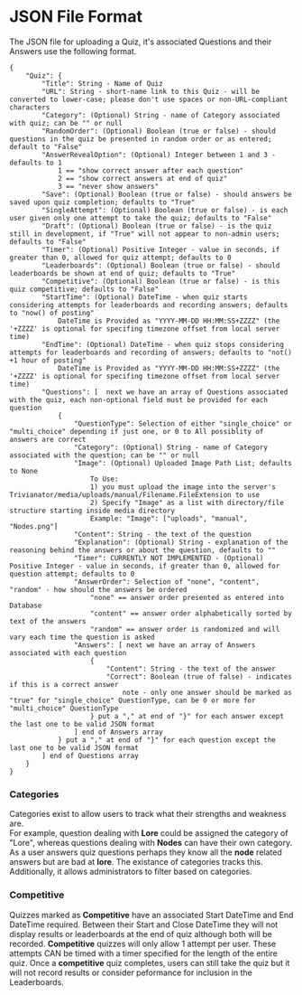 # JSON File Format

The JSON file for uploading a Quiz, it's associated Questions and their Answers use the following format.<br>

```
{
    "Quiz": {
        "Title": String - Name of Quiz
        "URL": String - short-name link to this Quiz - will be converted to lower-case; please don't use spaces or non-URL-compliant characters
        "Category": (Optional) String - name of Category associated with quiz; can be "" or null
        "RandomOrder": (Optional) Boolean (true or false) - should questions in the quiz be presented in random order or as entered; default to "False"
        "AnswerRevealOption": (Optional) Integer between 1 and 3 - defaults to 1
            1 == "show correct answer after each question"
            2 == "show correct answers at end of quiz"
            3 == "never show answers"
        "Save": (Optional) Boolean (true or false) - should answers be saved upon quiz completion; defaults to "True"
        "SingleAttempt": (Optional) Boolean (true or false) - is each user given only one attempt to take the quiz; defaults to "False"
        "Draft": (Optional) Boolean (true or false) - is the quiz still in development, if "True" will not appear to non-admin users; defaults to "False"
        "Timer": (Optional) Positive Integer - value in seconds, if greater than 0, allowed for quiz attempt; defaults to 0
        "Leaderboards": (Optional) Boolean (true or false) - should leaderboards be shown at end of quiz; defaults to "True"
        "Competitive": (Optional) Boolean (true or false) - is this quiz competitive; defaults to "False"
        "StartTime": (Optional) DateTime - when quiz starts considering attempts for leaderboards and recording answers; defaults to "now() of posting"
            DateTime is Provided as "YYYY-MM-DD HH:MM:SS+ZZZZ" (the '+ZZZZ' is optional for specifing timezone offset from local server time)
        "EndTime": (Optional) DateTime - when quiz stops considering attempts for leaderboards and recording of answers; defaults to "not() +1 hour of posting"
            DateTime is Provided as "YYYY-MM-DD HH:MM:SS+ZZZZ" (the '+ZZZZ' is optional for specifing timezone offset from local server time)
        "Questions": [  next we have an array of Questions associated with the quiz, each non-optional field must be provided for each question
            {
                "QuestionType": Selection of either "single_choice" or "multi_choice" depending if just one, or 0 to All possiblity of answers are correct
                "Category": (Optional) String - name of Category associated with the question; can be "" or null
                "Image": (Optional) Uploaded Image Path List; defaults to None
                    To Use:
                    1) you must upload the image into the server's Trivianator/media/uploads/manual/Filename.FileExtension to use
                    2) Specify "Image" as a list with directory/file structure starting inside media directory
                    Example: "Image": ["uploads", "manual", "Nodes.png"]
                "Content": String - the text of the question
                "Explanation": (Optional) String - explanation of the reasoning behind the answers or about the question, defaults to ""
                "Timer": CURRENTLY NOT IMPLEMENTED - (Optional) Positive Integer - value in seconds, if greater than 0, allowed for question attempt; defaults to 0
                "AnswerOrder": Selection of "none", "content", "random" - how should the answers be ordered
                    "none" == answer order presented as entered into Database
                    "content" == answer order alphabetically sorted by text of the answers
                    "random" == answer order is randomized and will vary each time the question is asked
                "Answers": [ next we have an array of Answers associated with each question
                    {
                        "Content": String - the text of the answer
                        "Correct": Boolean (true of false) - indicates if this is a correct answer
                            note - only one answer should be marked as "true" for "single_choice" QuestionType, can be 0 or more for "multi_choice" QuestionType
                    } put a "," at end of "}" for each answer except the last one to be valid JSON format
                ] end of Answers array
            } put a "," at end of "}" for each question except the last one to be valid JSON format
        ] end of Questions array
    }
}
```
### Categories
Categories exist to allow users to track what their strengths and weakness are.<br>
For example, question dealing with **Lore** could be assigned the category of "Lore", whereas questions dealing with **Nodes** can have their own category.<br>
As a user answers quiz questions perhaps they know all the **node** related answers but are bad at **lore**. The existance of categories tracks this.<br>
Additionally, it allows administrators to filter based on categories.

### Competitive
Quizzes marked as **Competitive** have an associated Start DateTime and End DateTime required. Between their Start and Close DateTime they will not display results or leaderboards at the end of quiz although both will be recorded. **Competitive** quizzes will only allow 1 attempt per user. These attempts CAN be timed with a timer specified for the length of the entire quiz. Once a **competitive** quiz completes, users can still take the quiz but it will not record results or consider peformance for inclusion in the Leaderboards.
